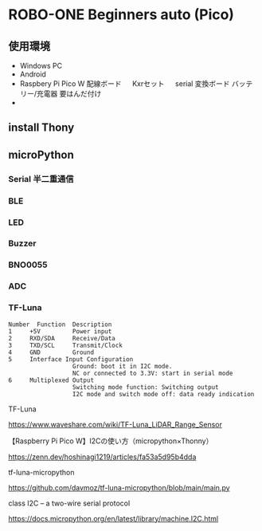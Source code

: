 # ROBO-ONE Beginners auto (Pico)
## 使用環境
- Windows PC
- Android
- Raspbery Pi Pico W
   配線ボード
　 Kxrセット
　 serial 変換ボード
  バッテリー/充電器
  要はんだ付け
- 

## install Thony
## microPython

### Serial 半二重通信
### BLE
### LED
### Buzzer
### BNO0055
### ADC 
### TF-Luna
```
Number  Function  Description
1     +5V         Power input
2     RXD/SDA     Receive/Data
3     TXD/SCL     Transmit/Clock
4     GND         Ground
5     Interface Input Configuration
                  Ground: boot it in I2C mode.
                  NC or connected to 3.3V: start in serial mode
6     Multiplexed Output
                  Switching mode function: Switching output
                  I2C mode and switch mode off: data ready indication
```
TF-Luna

https://www.waveshare.com/wiki/TF-Luna_LiDAR_Range_Sensor

【Raspberry Pi Pico W】I2Cの使い方（micropython×Thonny）

https://zenn.dev/hoshinagi1219/articles/fa53a5d95b4dda

tf-luna-micropython

https://github.com/davmoz/tf-luna-micropython/blob/main/main.py

class I2C – a two-wire serial protocol

https://docs.micropython.org/en/latest/library/machine.I2C.html


